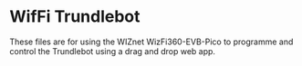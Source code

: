 # WifFi Trundlebot
These files are for using the WIZnet WizFi360-EVB-Pico to programme and control the Trundlebot using a drag and drop web app.
